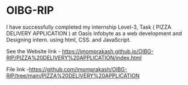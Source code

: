 # OIBG-RIP
I have  successfully completed my internship Level-3,  Task  ( PIZZA DELIVERY APPLICATION ) at Oasis Infobyte as a web development and Designing intern. using html, CSS. and JavaScript.

See the Website link - https://imomprakash.github.io/OIBG-RIP/PIZZA%20DELIVERY%20APPLICATION/index.html

File link -https://github.com/imomprakash/OIBG-RIP/tree/main/PIZZA%20DELIVERY%20APPLICATION
